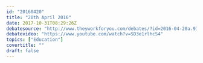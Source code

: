 ```yaml
---
id: "20160420"
title: "20th April 2016"
date: 2017-10-31T08:29:26Z
debatesource: "http://www.theyworkforyou.com/debates/?id=2016-04-20a.910.8#g911.1"
debatevideo: "https://www.youtube.com/watch?v=SD3e1rlhcS4"
topics: ["Education"]
covertitle: ""
draft: false
---
```


